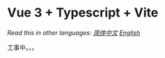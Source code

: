 # Vue 3 + Typescript + Vite

_Read this in other languages:_
[_简体中文_](README.md)
[_English_](README.en-US.md)

工事中。。。
